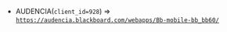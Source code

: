 - AUDENCIA(`client_id=928`) => [`https://audencia.blackboard.com/webapps/Bb-mobile-bb_bb60/`](https://audencia.blackboard.com/webapps/Bb-mobile-bb_bb60/)
